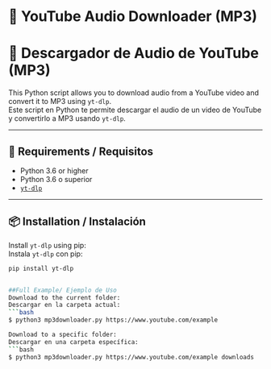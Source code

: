 # 🎵 YouTube Audio Downloader (MP3)  
# 🎵 Descargador de Audio de YouTube (MP3)

This Python script allows you to download audio from a YouTube video and convert it to MP3 using `yt-dlp`.  
Este script en Python te permite descargar el audio de un video de YouTube y convertirlo a MP3 usando `yt-dlp`.

---

## 🚀 Requirements / Requisitos

- Python 3.6 or higher  
- Python 3.6 o superior  
- [`yt-dlp`](https://github.com/yt-dlp/yt-dlp)

---

## 📦 Installation / Instalación

Install `yt-dlp` using pip:  
Instala `yt-dlp` con pip:

```bash
pip install yt-dlp


##Full Example/ Ejemplo de Uso
Download to the current folder:
Descargar en la carpeta actual:
```bash
$ python3 mp3downloader.py https://www.youtube.com/example

Download to a specific folder:
Descargar en una carpeta específica:
```bash
$ python3 mp3downloader.py https://www.youtube.com/example downloads


